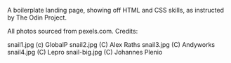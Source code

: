 A boilerplate landing page, showing off HTML and CSS skills, as instructed by The Odin Project.

All photos sourced from pexels.com. Credits:

snail1.jpg (c) GlobalP
snail2.jpg (C) Alex Raths
snail3.jpg (C) Andyworks
snail4.jpg (C) Lepro
snail-big.jpg (C) Johannes Plenio
